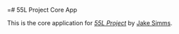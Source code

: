 =# 55L Project Core App

This is the core application for 
[*55L Project*](http://55l.co/)
by [Jake Simms](http://jdsimms.com/).